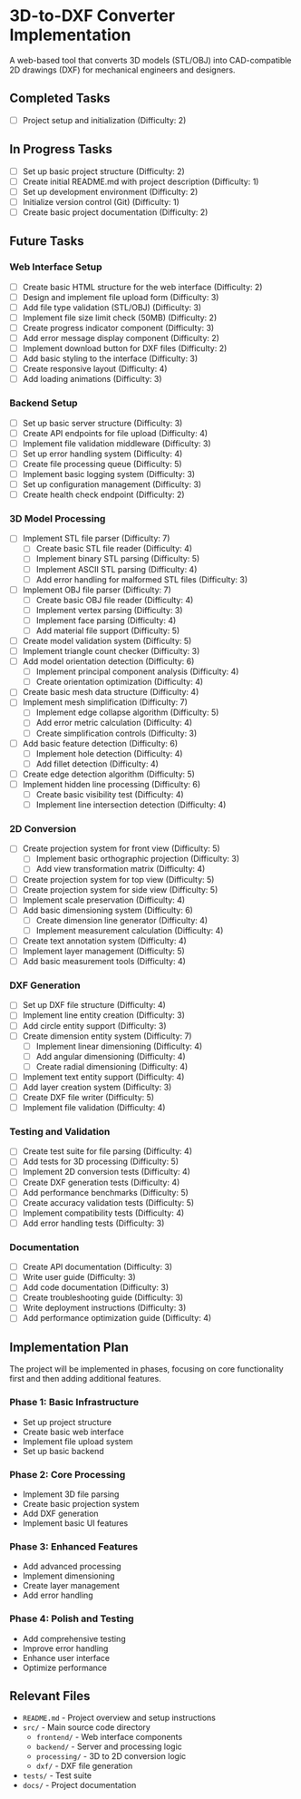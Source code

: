 # 3D-to-DXF Converter Implementation

A web-based tool that converts 3D models (STL/OBJ) into CAD-compatible 2D drawings (DXF) for mechanical engineers and designers.

## Completed Tasks

- [ ] Project setup and initialization (Difficulty: 2)

## In Progress Tasks

- [ ] Set up basic project structure (Difficulty: 2)
- [ ] Create initial README.md with project description (Difficulty: 1)
- [ ] Set up development environment (Difficulty: 2)
- [ ] Initialize version control (Git) (Difficulty: 1)
- [ ] Create basic project documentation (Difficulty: 2)

## Future Tasks

### Web Interface Setup
- [ ] Create basic HTML structure for the web interface (Difficulty: 2)
- [ ] Design and implement file upload form (Difficulty: 3)
- [ ] Add file type validation (STL/OBJ) (Difficulty: 3)
- [ ] Implement file size limit check (50MB) (Difficulty: 2)
- [ ] Create progress indicator component (Difficulty: 3)
- [ ] Add error message display component (Difficulty: 2)
- [ ] Implement download button for DXF files (Difficulty: 2)
- [ ] Add basic styling to the interface (Difficulty: 3)
- [ ] Create responsive layout (Difficulty: 4)
- [ ] Add loading animations (Difficulty: 3)

### Backend Setup
- [ ] Set up basic server structure (Difficulty: 3)
- [ ] Create API endpoints for file upload (Difficulty: 4)
- [ ] Implement file validation middleware (Difficulty: 3)
- [ ] Set up error handling system (Difficulty: 4)
- [ ] Create file processing queue (Difficulty: 5)
- [ ] Implement basic logging system (Difficulty: 3)
- [ ] Set up configuration management (Difficulty: 3)
- [ ] Create health check endpoint (Difficulty: 2)

### 3D Model Processing
- [ ] Implement STL file parser (Difficulty: 7)
  - [ ] Create basic STL file reader (Difficulty: 4)
  - [ ] Implement binary STL parsing (Difficulty: 5)
  - [ ] Implement ASCII STL parsing (Difficulty: 4)
  - [ ] Add error handling for malformed STL files (Difficulty: 3)
- [ ] Implement OBJ file parser (Difficulty: 7)
  - [ ] Create basic OBJ file reader (Difficulty: 4)
  - [ ] Implement vertex parsing (Difficulty: 3)
  - [ ] Implement face parsing (Difficulty: 4)
  - [ ] Add material file support (Difficulty: 5)
- [ ] Create model validation system (Difficulty: 5)
- [ ] Implement triangle count checker (Difficulty: 3)
- [ ] Add model orientation detection (Difficulty: 6)
  - [ ] Implement principal component analysis (Difficulty: 4)
  - [ ] Create orientation optimization (Difficulty: 4)
- [ ] Create basic mesh data structure (Difficulty: 4)
- [ ] Implement mesh simplification (Difficulty: 7)
  - [ ] Implement edge collapse algorithm (Difficulty: 5)
  - [ ] Add error metric calculation (Difficulty: 4)
  - [ ] Create simplification controls (Difficulty: 3)
- [ ] Add basic feature detection (Difficulty: 6)
  - [ ] Implement hole detection (Difficulty: 4)
  - [ ] Add fillet detection (Difficulty: 4)
- [ ] Create edge detection algorithm (Difficulty: 5)
- [ ] Implement hidden line processing (Difficulty: 6)
  - [ ] Create basic visibility test (Difficulty: 4)
  - [ ] Implement line intersection detection (Difficulty: 4)

### 2D Conversion
- [ ] Create projection system for front view (Difficulty: 5)
  - [ ] Implement basic orthographic projection (Difficulty: 3)
  - [ ] Add view transformation matrix (Difficulty: 4)
- [ ] Create projection system for top view (Difficulty: 5)
- [ ] Create projection system for side view (Difficulty: 5)
- [ ] Implement scale preservation (Difficulty: 4)
- [ ] Add basic dimensioning system (Difficulty: 6)
  - [ ] Create dimension line generator (Difficulty: 4)
  - [ ] Implement measurement calculation (Difficulty: 4)
- [ ] Create text annotation system (Difficulty: 4)
- [ ] Implement layer management (Difficulty: 5)
- [ ] Add basic measurement tools (Difficulty: 4)

### DXF Generation
- [ ] Set up DXF file structure (Difficulty: 4)
- [ ] Implement line entity creation (Difficulty: 3)
- [ ] Add circle entity support (Difficulty: 3)
- [ ] Create dimension entity system (Difficulty: 7)
  - [ ] Implement linear dimensioning (Difficulty: 4)
  - [ ] Add angular dimensioning (Difficulty: 4)
  - [ ] Create radial dimensioning (Difficulty: 4)
- [ ] Implement text entity support (Difficulty: 4)
- [ ] Add layer creation system (Difficulty: 3)
- [ ] Create DXF file writer (Difficulty: 5)
- [ ] Implement file validation (Difficulty: 4)

### Testing and Validation
- [ ] Create test suite for file parsing (Difficulty: 4)
- [ ] Add tests for 3D processing (Difficulty: 5)
- [ ] Implement 2D conversion tests (Difficulty: 4)
- [ ] Create DXF generation tests (Difficulty: 4)
- [ ] Add performance benchmarks (Difficulty: 5)
- [ ] Create accuracy validation tests (Difficulty: 5)
- [ ] Implement compatibility tests (Difficulty: 4)
- [ ] Add error handling tests (Difficulty: 3)

### Documentation
- [ ] Create API documentation (Difficulty: 3)
- [ ] Write user guide (Difficulty: 3)
- [ ] Add code documentation (Difficulty: 3)
- [ ] Create troubleshooting guide (Difficulty: 3)
- [ ] Write deployment instructions (Difficulty: 3)
- [ ] Add performance optimization guide (Difficulty: 4)

## Implementation Plan

The project will be implemented in phases, focusing on core functionality first and then adding additional features.

### Phase 1: Basic Infrastructure
- Set up project structure
- Create basic web interface
- Implement file upload system
- Set up basic backend

### Phase 2: Core Processing
- Implement 3D file parsing
- Create basic projection system
- Add DXF generation
- Implement basic UI features

### Phase 3: Enhanced Features
- Add advanced processing
- Implement dimensioning
- Create layer management
- Add error handling

### Phase 4: Polish and Testing
- Add comprehensive testing
- Improve error handling
- Enhance user interface
- Optimize performance

## Relevant Files

- `README.md` - Project overview and setup instructions
- `src/` - Main source code directory
  - `frontend/` - Web interface components
  - `backend/` - Server and processing logic
  - `processing/` - 3D to 2D conversion logic
  - `dxf/` - DXF file generation
- `tests/` - Test suite
- `docs/` - Project documentation
